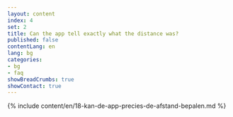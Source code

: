 ```yaml
---
layout: content
index: 4
set: 2
title: Can the app tell exactly what the distance was?
published: false
contentLang: en
lang: bg
categories:
- bg
- faq
showBreadCrumbs: true
showContact: true
---
```

{% include content/en/18-kan-de-app-precies-de-afstand-bepalen.md %}
